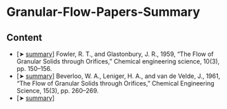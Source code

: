 # Granular-Flow-Papers-Summary

## Content

-   \[➤ [summary](Fowler_R_T_and_Glastonbury_J_R_1959.md)] Fowler, R. T., and Glastonbury, J. R., 1959, “The Flow of Granular Solids through Orifices,” Chemical engineering science, 10(3), pp. 150–156.
-   \[➤ [summary](W_A_Beverloo_,_H_A_Leniger_and_J_van_de_Velde_1961.md)] Beverloo, W. A., Leniger, H. A., and van de Velde, J., 1961, “The Flow of Granular Solids through Orifices,” Chemical Engineering Science, 15(3), pp. 260–269.
-   \[➤ [summary]()]
